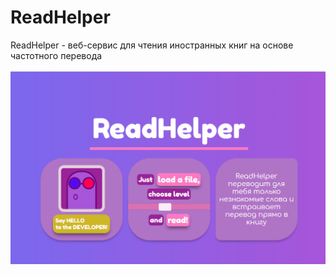 # ReadHelper

ReadHelper - веб-сервис для чтения иностранных книг на основе частотного перевода

![](demo.gif)



